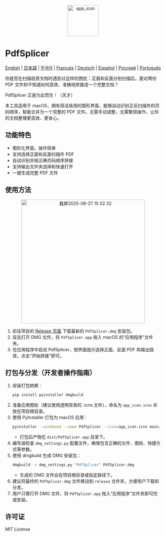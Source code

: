 <div align="center">
	<img width="100" height="100" alt="app_icon" src="https://github.com/user-attachments/assets/a3f9089a-cf94-43be-b485-f682a43492c6" />
</div>

# PdfSplicer

[English](https://github.com/Haookun/PdfSplicer/blob/main/README.en.md) |
[日本語](https://github.com/Haookun/PdfSplicer/blob/main/README.jp.md) |
[한국어](https://github.com/Haookun/PdfSplicer/blob/main/README.ko.md) |
[Français](https://github.com/Haookun/PdfSplicer/blob/main/README.fr.md) |
[Deutsch](https://github.com/Haookun/PdfSplicer/blob/main/README.de.md) |
[Español](https://github.com/Haookun/PdfSplicer/blob/main/README.es.md) |
[Русский](https://github.com/Haookun/PdfSplicer/blob/main/README.ru.md) |
[Português](https://github.com/Haookun/PdfSplicer/blob/main/README.pt.md)

你是否在扫描纸质文档时遇到过这样的困扰：正面和反面分别扫描后，面对两份 PDF 文件却不知道如何高效、准确地拼接成一个完整文档？

PdfSplicer 正是为此而生！（天才）

本工具适用于 macOS，拥有简洁易用的图形界面，能够自动识别正反扫描件的页码顺序，智能合并为一个完整的 PDF 文件。无需手动调整，无需繁琐操作，让你的文档整理更高效、更省心。

## 功能特色
- 图形化界面，操作简单
- 支持选择正面和反面扫描件 PDF
- 自动识别并按正确页码顺序拼接
- 支持输出文件夹选择和快速打开
- 一键生成完整 PDF 文件

## 使用方法

<div align="center">
	<img width="400" alt="截屏2025-08-27 15 02 32" src="https://github.com/user-attachments/assets/e22dde23-d568-4592-9f83-bb71a0ec1290" />
</div>

1. 前往项目的 [Release 页面](https://github.com/Haookun/PdfSplicer/releases) 下载最新的 `PdfSplicer.dmg` 安装包。
2. 双击打开 DMG 文件，将 `PdfSplicer.app` 拖入 macOS 的“应用程序”文件夹。
3. 在应用程序中启动 PdfSplicer，按界面提示选择正面、反面 PDF 和输出路径，点击“开始拼接”即可。

## 打包与分发（开发者操作指南）
 
 1. 安装打包依赖：
	 ```bash
	 pip install pyinstaller dmgbuild
	 ```
 2. 准备应用图标（建议使用透明背景的 .icns 文件），命名为 `app_icon.icns` 并放在项目根目录。
 3. 使用 PyInstaller 打包为 macOS 应用：
	 ```bash
	 pyinstaller --windowed --name PdfSplicer --icon=app_icon.icns main.py
	 ```
	 - 打包后产物在 `dist/PdfSplicer.app` 目录下。
 4. 编写或检查 `dmg_settings.py` 配置文件，确保包含正确的文件、图标、快捷方式等参数。
 5. 使用 dmgbuild 生成 DMG 安装包：
	 ```bash
	 dmgbuild -s dmg_settings.py "PdfSplicer" PdfSplicer.dmg
	 ```
	 - 生成的 DMG 文件会在项目根目录或指定路径下。
 6. 建议将最终的 `PdfSplicer.dmg` 文件移动到 `release` 文件夹，方便用户下载和分发。
 7. 用户只需打开 DMG 文件，将 `PdfSplicer.app` 拖入“应用程序”文件夹即可完成安装。
 

## 许可证
MIT License

